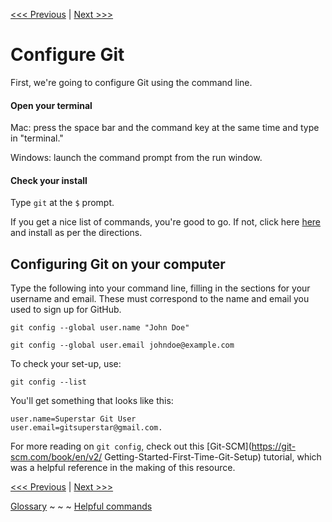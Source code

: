 [<<< Previous](concept.md) | [Next >>>](gitinit.md)

# Configure Git

First, we're going to configure Git using the command line.  

#### Open your terminal

Mac: press the space bar and the command key at the same time and type in "terminal."

Windows: launch the command prompt from the run window. 

#### Check your install

Type `git` at the `$` prompt.

If you get a nice list of commands, you're good to go. If not, click here [here](http://git-scm.com/downloads) and install as per the directions.

## Configuring Git on your computer

Type the following into your command line, filling in the sections for your username and email. These must correspond to the name and email you used to sign up for GitHub.

`git config --global user.name "John Doe"`

`git config --global user.email johndoe@example.com`

To check your set-up, use:

`git config --list`

You'll get something that looks like this:

`user.name=Superstar Git User`  
`user.email=gitsuperstar@gmail.com.`  

For more reading on `git config`, check out this [Git-SCM](https://git-scm.com/book/en/v2/
Getting-Started-First-Time-Git-Setup) tutorial, which was a helpful reference in the making of this resource.  
 
[<<< Previous](concept.md) | [Next >>>](gitinit.md)

[Glossary](glossary.md) ~ ~ ~ [Helpful commands](helpfulcommands.md)
